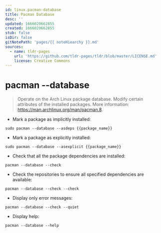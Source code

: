 ```yaml
---
id: linux.pacman-database
title: Pacman Database
desc: ''
updated: 1666020662855
created: 1666020662855
stub: false
isDir: false
gitNotePath: 'pages/{{ noteHiearchy }}.md'
sources:
  - name: tldr-pages
    url: 'https://github.com/tldr-pages/tldr/blob/master/LICENSE.md'
    license: Creative Commons
---
```

# pacman --database

> Operate on the Arch Linux package database.
> Modify certain attributes of the installed packages.
> More information: <https://man.archlinux.org/man/pacman.8>.

- Mark a package as implicitly installed:

`sudo pacman --database --asdeps {{package_name}}`

- Mark a package as explicitly installed:

`sudo pacman --database --asexplicit {{package_name}}`

- Check that all the package dependencies are installed:

`pacman --database --check`

- Check the repositories to ensure all specified dependencies are available:

`pacman --database --check --check`

- Display only error messages:

`pacman --database --check --quiet`

- Display help:

`pacman --database --help`

